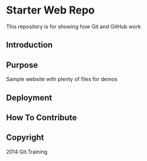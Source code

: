 # Starter Web Repo

This repository is for showing how Git and GitHub work

## Introduction

## Purpose

Sample website with plenty of files for demos

## Deployment

## How To Contribute


## Copyright
2014 Git.Training